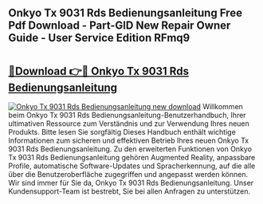 ## Onkyo Tx 9031 Rds Bedienungsanleitung Free Pdf Download - Part-GlD New Repair Owner Guide - User Service Edition RFmq9

# <h2><a href="http://df587h5.blite.top/?on=Onkyo+Tx+9031+Rds+Bedienungsanleitung">🔗Download 👉🔴 Onkyo Tx 9031 Rds Bedienungsanleitung</a></h2>

[![Onkyo Tx 9031 Rds Bedienungsanleitung new download](https://i.imgur.com/lujVjoI.png)](http://df587h5.blite.top/?on=Onkyo+Tx+9031+Rds+Bedienungsanleitung)
Willkommen beim Onkyo Tx 9031 Rds Bedienungsanleitung-Benutzerhandbuch, Ihrer ultimativen Ressource zum Verständnis und zur Verwendung Ihres neuen Produkts. Bitte lesen Sie sorgfältig Dieses Handbuch enthält wichtige Informationen zum sicheren und effektiven Betrieb Ihres neuen Onkyo Tx 9031 Rds Bedienungsanleitung. Zu den erweiterten Funktionen von Onkyo Tx 9031 Rds Bedienungsanleitung gehören Augmented Reality, anpassbare Profile, automatische Software-Updates und Spracherkennung, auf die alle über die Benutzeroberfläche zugegriffen und angepasst werden können. Wir sind immer für Sie da, Onkyo Tx 9031 Rds Bedienungsanleitung. Unser Kundensupport-Team ist bestrebt, Sie bei allen Anfragen zu unterstützen.
